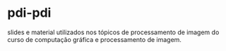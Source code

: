 # pdi-pdi

slides e material utilizados nos tópicos de processamento de imagem do curso de computação gráfica e processamento de imagem.
